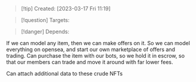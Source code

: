
>[!tip] Created: [2023-03-17 Fri 11:19]

>[!question] Targets: 

>[!danger] Depends: 

If we can model any item, then we can make offers on it.
So we can model everything on opensea, and start our own marketplace of offers and trading.
Can purchase the item with our bots, so we hold it in escrow, so that our members can trade and move it around with far lower fees.

Can attach additional data to these crude NFTs